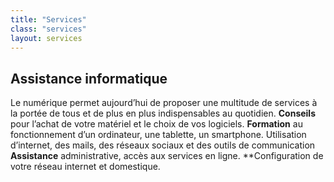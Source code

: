 ```yaml
---
title: "Services"
class: "services"
layout: services
---
```

## Assistance informatique
Le numérique permet aujourd’hui de
proposer une multitude de services à
la portée de tous et de plus en plus
indispensables au quotidien.
**Conseils** pour l’achat de votre matériel
et le choix de vos logiciels.
**Formation** au fonctionnement d’un
ordinateur, une tablette, un smartphone.
Utilisation d’internet, des mails, des réseaux
sociaux et des outils de communication
**Assistance** administrative, accès aux
services en ligne.
**Configuration de votre réseau internet
et domestique.